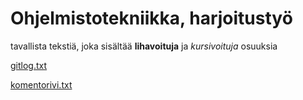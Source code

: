 # Ohjelmistotekniikka, harjoitustyö

tavallista tekstiä, joka sisältää **lihavoituja** ja *kursivoituja* osuuksia

[gitlog.txt](https://github.com/murmurian/ot-harjoitustyo/blob/master/laskarit/viikko1/gitlog.txt)

[komentorivi.txt](https://github.com/murmurian/ot-harjoitustyo/blob/master/laskarit/viikko1/komentorivi.txt)
